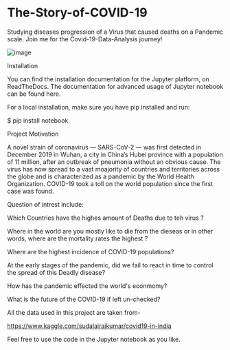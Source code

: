 # The-Story-of-COVID-19
Studying diseases progression of a Virus that caused deaths on a Pandemic scale.
Join me for the Covid-19-Data-Analysis journey!

![image](https://user-images.githubusercontent.com/33099127/154866236-9d20015c-87e3-4c05-bb17-6220d5c7b8da.jpeg)



Installation

You can find the installation documentation for the Jupyter platform, on ReadTheDocs. The documentation for advanced usage of Jupyter notebook can be found here.

For a local installation, make sure you have pip installed and run:

$ pip install notebook

Project Motivation

A novel strain of coronavirus — SARS-CoV-2 — was first detected in December 2019 in Wuhan, a city in China’s Hubei province with a population of 11 million, after an outbreak of pneumonia without an obvious cause. The virus has now spread to a vast moajority of countries and territories across the globe and is characterized as a pandemic by the World Health Organization. COVID-19 took a toll on the world population since the first case was found.

Question of intrest include:

Which Countries have the highes amount of Deaths due to teh virus ?

Where in the world are you mostly like to die from the dieseas or in other words, where are the mortality rates the highest ?

Where are the highest incidence of COVID-19 populations?

At the early stages of the pandemic, did we fail to react in time to control the spread of this Deadly disease?

How has the pandemic effected the world's econmomy?

What is the future of the COVID-19 if left un-checked?


All the data used in this project are taken from-

https://www.kaggle.com/sudalairajkumar/covid19-in-india

Feel free to use the code in the Jupyter notebook as you like.
